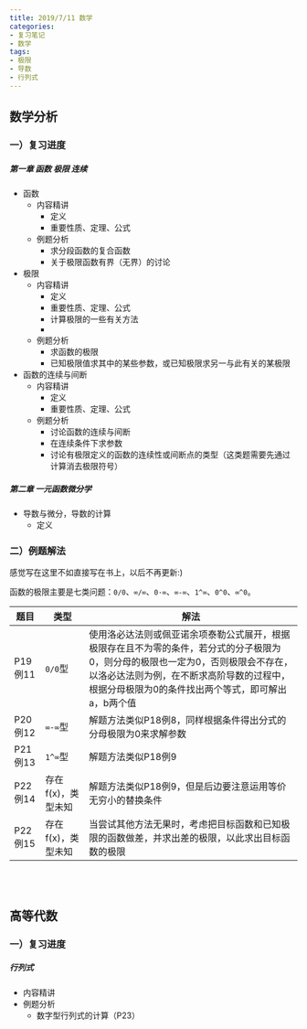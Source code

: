 ```yaml
---
title: 2019/7/11 数学 
categories:  
- 复习笔记 
- 数学
tags:
- 极限
- 导数
- 行列式
---
```


## 数学分析

### 一）复习进度

##### 第一章 函数 极限 连续
- 函数
  - 内容精讲
    - 定义
    - 重要性质、定理、公式
  - 例题分析
    - 求分段函数的复合函数
    - 关于极限函数有界（无界）的讨论
- 极限
  - 内容精讲 
    - 定义
    - 重要性质、定理、公式
    - 计算极限的一些有关方法
    - 
  - 例题分析
    - 求函数的极限
    - 已知极限值求其中的某些参数，或已知极限求另一与此有关的某极限 
- 函数的连续与间断
  - 内容精讲 
    - 定义
    - 重要性质、定理、公式
  - 例题分析
    - 讨论函数的连续与间断
    - 在连续条件下求参数
    - 讨论有极限定义的函数的连续性或间断点的类型（这类题需要先通过计算消去极限符号） 

##### 第二章 一元函数微分学
- 导数与微分，导数的计算
  - 定义 

### 二）例题解法

感觉写在这里不如直接写在书上，以后不再更新:)

函数的极限主要是七类问题：```0/0```、```∞/∞```、```0·∞```、```∞-∞```、```1^∞```、```0^0```、```∞^0```。

|题目|类型| 解法|
| ------------ | ------------ | ---------------------- |
|P19 例11|```0/0```型| 使用洛必达法则或佩亚诺余项泰勒公式展开，根据极限存在且不为零的条件，若分式的分子极限为0，则分母的极限也一定为0，否则极限会不存在，以洛必达法则为例，在不断求高阶导数的过程中，根据分母极限为0的条件找出两个等式，即可解出a，b两个值 |
|P20 例12|```∞-∞```型| 解题方法类似P18例8，同样根据条件得出分式的分母极限为0来求解参数 |
|P21 例13|```1^∞```型|解题方法类似P18例9|
|P22例14|存在f(x)，类型未知|解题方法类似P18例9，但是后边要注意运用等价无穷小的替换条件|
|P22 例15|存在f(x)，类型未知|当尝试其他方法无果时，考虑把目标函数和已知极限的函数做差，并求出差的极限，以此求出目标函数的极限|
<br>
<br>

## 高等代数

### 一）复习进度
##### 行列式
- 内容精讲
- 例题分析
  - 数字型行列式的计算（P23） 